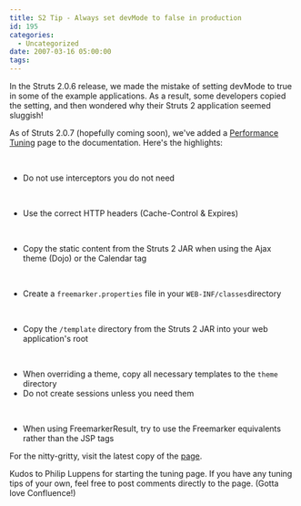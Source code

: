 ```yaml
---
title: S2 Tip - Always set devMode to false in production
id: 195
categories:
  - Uncategorized
date: 2007-03-16 05:00:00
tags:
---
```


In the Struts 2.0.6 release, we made the mistake of setting devMode to true in some of the example applications. As a result, some developers copied the setting, and then wondered why their Struts 2 application seemed sluggish!

As of Struts 2.0.7 (hopefully coming soon), we've added a [Performance Tuning](http://struts.apache.org/2.x/docs/performance-tuning.html) page to the documentation. Here's the highlights:

&nbsp;

*   Do not use interceptors you do not need
&nbsp;

&nbsp;

*   Use the correct HTTP headers (Cache-Control &amp; Expires)
&nbsp;

&nbsp;

*   Copy the static content from the Struts 2 JAR when using the Ajax theme (Dojo) or the Calendar tag
&nbsp;

&nbsp;

*   Create a `freemarker.properties` file in your `WEB-INF/classes`directory
&nbsp;

&nbsp;

*   Copy the `/template` directory from the Struts 2 JAR into your web application's root
&nbsp;

&nbsp;

*   When overriding a theme, copy all necessary templates to the `theme` directory
*   Do not create sessions unless you need them
&nbsp;

&nbsp;

*   When using FreemarkerResult, try to use the Freemarker equivalents rather than the JSP tags
&nbsp;

For the nitty-gritty, visit the latest copy of the [page](http://struts.apache.org/2.x/docs/performance-tuning.html).

Kudos to Philip Luppens for starting the tuning page. If you have any tuning tips of your own, feel free to post comments directly to the page. (Gotta love Confluence!)